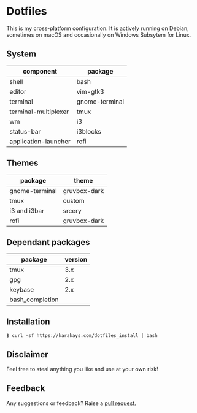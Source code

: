 # Dotfiles

This is my cross-platform configuration. It is actively running on Debian, sometimes on macOS and occasionally on Windows Subsytem for Linux.

## System

| component | package
|--- | ---
| shell | bash 
| editor | vim-gtk3
| terminal | gnome-terminal
| terminal-multiplexer | tmux
| wm | i3
| status-bar | i3blocks
| application-launcher | rofi

## Themes

| package | theme
|--- | ---
| gnome-terminal | gruvbox-dark
| tmux | custom
| i3 and i3bar | srcery
| rofi | gruvbox-dark

## Dependant packages

| package | version
|--- | ---
| tmux | 3.x
| gpg | 2.x
| keybase | 2.x
| bash\_completion | 


## Installation
```
$ curl -sf https://karakays.com/dotfiles_install | bash
```

## Disclaimer

Feel free to steal anything you like and use at your own risk!

## Feedback

Any suggestions or feedback? Raise a [pull request.](https://github.com/karakays/dotfiles/pulls)

